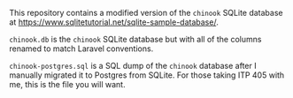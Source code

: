 This repository contains a modified version of the `chinook` SQLite database at https://www.sqlitetutorial.net/sqlite-sample-database/.

`chinook.db` is the `chinook` SQLite database but with all of the columns renamed to match Laravel conventions.

`chinook-postgres.sql` is a SQL dump of the `chinook` database after I manually migrated it to Postgres from SQLite. For those taking ITP 405 with me, this is the file you will want.
